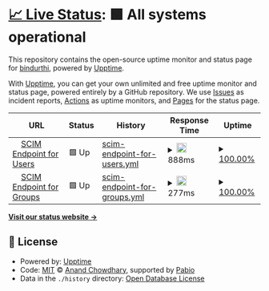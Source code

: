 # [📈 Live Status](https://bindurthi.github.io/myscim-site-monitoring): <!--live status--> **🟩 All systems operational**

This repository contains the open-source uptime monitor and status page for [bindurthi](https://bindurthi.github.io/myscim-site-monitoring), powered by [Upptime](https://github.com/upptime/upptime).

With [Upptime](https://upptime.js.org), you can get your own unlimited and free uptime monitor and status page, powered entirely by a GitHub repository. We use [Issues](https://github.com/bindurthi/myscim-site-monitoring/issues) as incident reports, [Actions](https://github.com/bindurthi/myscim-site-monitoring/actions) as uptime monitors, and [Pages](https://bindurthi.github.io/myscim-site-monitoring) for the status page.

<!--start: status pages-->
<!-- This summary is generated by Upptime (https://github.com/upptime/upptime) -->
<!-- Do not edit this manually, your changes will be overwritten -->
<!-- prettier-ignore -->
| URL | Status | History | Response Time | Uptime |
| --- | ------ | ------- | ------------- | ------ |
| <img alt="" src="https://icons.duckduckgo.com/ip3/scim-test-app1.azurewebsites.net.ico" height="13"> [SCIM Endpoint for Users](https://scim-test-app1.azurewebsites.net/scim/users) | 🟩 Up | [scim-endpoint-for-users.yml](https://github.com/bindurthi-git/myscim-site-monitoring/commits/HEAD/history/scim-endpoint-for-users.yml) | <details><summary><img alt="Response time graph" src="./graphs/scim-endpoint-for-users/response-time-week.png" height="20"> 888ms</summary><br><a href="https://bindurthi.github.io/myscim-site-monitoring/history/scim-endpoint-for-users"><img alt="Response time 968" src="https://img.shields.io/endpoint?url=https%3A%2F%2Fraw.githubusercontent.com%2Fbindurthi-git%2Fmyscim-site-monitoring%2FHEAD%2Fapi%2Fscim-endpoint-for-users%2Fresponse-time.json"></a><br><a href="https://bindurthi.github.io/myscim-site-monitoring/history/scim-endpoint-for-users"><img alt="24-hour response time 802" src="https://img.shields.io/endpoint?url=https%3A%2F%2Fraw.githubusercontent.com%2Fbindurthi-git%2Fmyscim-site-monitoring%2FHEAD%2Fapi%2Fscim-endpoint-for-users%2Fresponse-time-day.json"></a><br><a href="https://bindurthi.github.io/myscim-site-monitoring/history/scim-endpoint-for-users"><img alt="7-day response time 888" src="https://img.shields.io/endpoint?url=https%3A%2F%2Fraw.githubusercontent.com%2Fbindurthi-git%2Fmyscim-site-monitoring%2FHEAD%2Fapi%2Fscim-endpoint-for-users%2Fresponse-time-week.json"></a><br><a href="https://bindurthi.github.io/myscim-site-monitoring/history/scim-endpoint-for-users"><img alt="30-day response time 953" src="https://img.shields.io/endpoint?url=https%3A%2F%2Fraw.githubusercontent.com%2Fbindurthi-git%2Fmyscim-site-monitoring%2FHEAD%2Fapi%2Fscim-endpoint-for-users%2Fresponse-time-month.json"></a><br><a href="https://bindurthi.github.io/myscim-site-monitoring/history/scim-endpoint-for-users"><img alt="1-year response time 968" src="https://img.shields.io/endpoint?url=https%3A%2F%2Fraw.githubusercontent.com%2Fbindurthi-git%2Fmyscim-site-monitoring%2FHEAD%2Fapi%2Fscim-endpoint-for-users%2Fresponse-time-year.json"></a></details> | <details><summary><a href="https://bindurthi.github.io/myscim-site-monitoring/history/scim-endpoint-for-users">100.00%</a></summary><a href="https://bindurthi.github.io/myscim-site-monitoring/history/scim-endpoint-for-users"><img alt="All-time uptime 99.85%" src="https://img.shields.io/endpoint?url=https%3A%2F%2Fraw.githubusercontent.com%2Fbindurthi-git%2Fmyscim-site-monitoring%2FHEAD%2Fapi%2Fscim-endpoint-for-users%2Fuptime.json"></a><br><a href="https://bindurthi.github.io/myscim-site-monitoring/history/scim-endpoint-for-users"><img alt="24-hour uptime 100.00%" src="https://img.shields.io/endpoint?url=https%3A%2F%2Fraw.githubusercontent.com%2Fbindurthi-git%2Fmyscim-site-monitoring%2FHEAD%2Fapi%2Fscim-endpoint-for-users%2Fuptime-day.json"></a><br><a href="https://bindurthi.github.io/myscim-site-monitoring/history/scim-endpoint-for-users"><img alt="7-day uptime 100.00%" src="https://img.shields.io/endpoint?url=https%3A%2F%2Fraw.githubusercontent.com%2Fbindurthi-git%2Fmyscim-site-monitoring%2FHEAD%2Fapi%2Fscim-endpoint-for-users%2Fuptime-week.json"></a><br><a href="https://bindurthi.github.io/myscim-site-monitoring/history/scim-endpoint-for-users"><img alt="30-day uptime 100.00%" src="https://img.shields.io/endpoint?url=https%3A%2F%2Fraw.githubusercontent.com%2Fbindurthi-git%2Fmyscim-site-monitoring%2FHEAD%2Fapi%2Fscim-endpoint-for-users%2Fuptime-month.json"></a><br><a href="https://bindurthi.github.io/myscim-site-monitoring/history/scim-endpoint-for-users"><img alt="1-year uptime 99.85%" src="https://img.shields.io/endpoint?url=https%3A%2F%2Fraw.githubusercontent.com%2Fbindurthi-git%2Fmyscim-site-monitoring%2FHEAD%2Fapi%2Fscim-endpoint-for-users%2Fuptime-year.json"></a></details>
| <img alt="" src="https://icons.duckduckgo.com/ip3/scim-test-app1.azurewebsites.net.ico" height="13"> [SCIM Endpoint for Groups](https://scim-test-app1.azurewebsites.net/scim/groups) | 🟩 Up | [scim-endpoint-for-groups.yml](https://github.com/bindurthi-git/myscim-site-monitoring/commits/HEAD/history/scim-endpoint-for-groups.yml) | <details><summary><img alt="Response time graph" src="./graphs/scim-endpoint-for-groups/response-time-week.png" height="20"> 277ms</summary><br><a href="https://bindurthi.github.io/myscim-site-monitoring/history/scim-endpoint-for-groups"><img alt="Response time 269" src="https://img.shields.io/endpoint?url=https%3A%2F%2Fraw.githubusercontent.com%2Fbindurthi-git%2Fmyscim-site-monitoring%2FHEAD%2Fapi%2Fscim-endpoint-for-groups%2Fresponse-time.json"></a><br><a href="https://bindurthi.github.io/myscim-site-monitoring/history/scim-endpoint-for-groups"><img alt="24-hour response time 188" src="https://img.shields.io/endpoint?url=https%3A%2F%2Fraw.githubusercontent.com%2Fbindurthi-git%2Fmyscim-site-monitoring%2FHEAD%2Fapi%2Fscim-endpoint-for-groups%2Fresponse-time-day.json"></a><br><a href="https://bindurthi.github.io/myscim-site-monitoring/history/scim-endpoint-for-groups"><img alt="7-day response time 277" src="https://img.shields.io/endpoint?url=https%3A%2F%2Fraw.githubusercontent.com%2Fbindurthi-git%2Fmyscim-site-monitoring%2FHEAD%2Fapi%2Fscim-endpoint-for-groups%2Fresponse-time-week.json"></a><br><a href="https://bindurthi.github.io/myscim-site-monitoring/history/scim-endpoint-for-groups"><img alt="30-day response time 289" src="https://img.shields.io/endpoint?url=https%3A%2F%2Fraw.githubusercontent.com%2Fbindurthi-git%2Fmyscim-site-monitoring%2FHEAD%2Fapi%2Fscim-endpoint-for-groups%2Fresponse-time-month.json"></a><br><a href="https://bindurthi.github.io/myscim-site-monitoring/history/scim-endpoint-for-groups"><img alt="1-year response time 269" src="https://img.shields.io/endpoint?url=https%3A%2F%2Fraw.githubusercontent.com%2Fbindurthi-git%2Fmyscim-site-monitoring%2FHEAD%2Fapi%2Fscim-endpoint-for-groups%2Fresponse-time-year.json"></a></details> | <details><summary><a href="https://bindurthi.github.io/myscim-site-monitoring/history/scim-endpoint-for-groups">100.00%</a></summary><a href="https://bindurthi.github.io/myscim-site-monitoring/history/scim-endpoint-for-groups"><img alt="All-time uptime 99.85%" src="https://img.shields.io/endpoint?url=https%3A%2F%2Fraw.githubusercontent.com%2Fbindurthi-git%2Fmyscim-site-monitoring%2FHEAD%2Fapi%2Fscim-endpoint-for-groups%2Fuptime.json"></a><br><a href="https://bindurthi.github.io/myscim-site-monitoring/history/scim-endpoint-for-groups"><img alt="24-hour uptime 100.00%" src="https://img.shields.io/endpoint?url=https%3A%2F%2Fraw.githubusercontent.com%2Fbindurthi-git%2Fmyscim-site-monitoring%2FHEAD%2Fapi%2Fscim-endpoint-for-groups%2Fuptime-day.json"></a><br><a href="https://bindurthi.github.io/myscim-site-monitoring/history/scim-endpoint-for-groups"><img alt="7-day uptime 100.00%" src="https://img.shields.io/endpoint?url=https%3A%2F%2Fraw.githubusercontent.com%2Fbindurthi-git%2Fmyscim-site-monitoring%2FHEAD%2Fapi%2Fscim-endpoint-for-groups%2Fuptime-week.json"></a><br><a href="https://bindurthi.github.io/myscim-site-monitoring/history/scim-endpoint-for-groups"><img alt="30-day uptime 100.00%" src="https://img.shields.io/endpoint?url=https%3A%2F%2Fraw.githubusercontent.com%2Fbindurthi-git%2Fmyscim-site-monitoring%2FHEAD%2Fapi%2Fscim-endpoint-for-groups%2Fuptime-month.json"></a><br><a href="https://bindurthi.github.io/myscim-site-monitoring/history/scim-endpoint-for-groups"><img alt="1-year uptime 99.85%" src="https://img.shields.io/endpoint?url=https%3A%2F%2Fraw.githubusercontent.com%2Fbindurthi-git%2Fmyscim-site-monitoring%2FHEAD%2Fapi%2Fscim-endpoint-for-groups%2Fuptime-year.json"></a></details>

<!--end: status pages-->

[**Visit our status website →**](https://bindurthi.github.io/myscim-site-monitoring)

## 📄 License

- Powered by: [Upptime](https://github.com/upptime/upptime)
- Code: [MIT](./LICENSE) © [Anand Chowdhary](https://anandchowdhary.com), supported by [Pabio](https://pabio.com)
- Data in the `./history` directory: [Open Database License](https://opendatacommons.org/licenses/odbl/1-0/)
